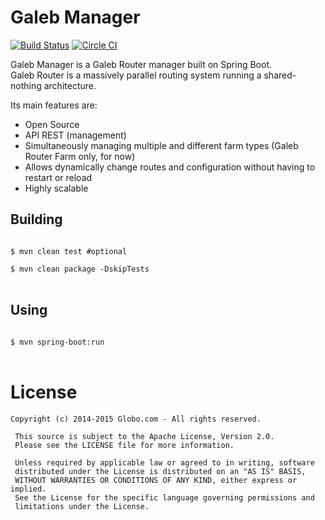 Galeb Manager
===========================
[![Build Status](https://travis-ci.org/galeb/galeb-manager.svg)](https://travis-ci.org/galeb/galeb-manager)
[![Circle CI](https://circleci.com/gh/galeb/galeb-manager.svg?style=svg)](https://circleci.com/gh/galeb/galeb-manager)

Galeb Manager is a Galeb Router manager built on Spring Boot.<br/>
Galeb Router is a massively parallel routing system running a shared-nothing architecture.

Its main features are:
* Open Source
* API REST (management)
* Simultaneously managing multiple and different farm types (Galeb Router Farm only, for now)
* Allows dynamically change routes and configuration without having to restart or reload
* Highly scalable

Building
-----

<code>
$ mvn clean test #optional
</code>

<code>
$ mvn clean package -DskipTests
</code><br/>

Using
-----

<code>
$ mvn spring-boot:run
</code><br/>

# License

```Copyright
Copyright (c) 2014-2015 Globo.com - All rights reserved.

 This source is subject to the Apache License, Version 2.0.
 Please see the LICENSE file for more information.

 Unless required by applicable law or agreed to in writing, software
 distributed under the License is distributed on an "AS IS" BASIS,
 WITHOUT WARRANTIES OR CONDITIONS OF ANY KIND, either express or implied.
 See the License for the specific language governing permissions and
 limitations under the License.
 ```
